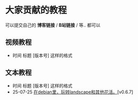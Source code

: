 # 大家贡献的教程
可以提交自己的 **博客链接** / **B站链接** / 等.. 都可以

## 视频教程
- 时间 标题 [版本号] 这样的格式

## 文本教程
- 时间 标题 [版本号] 这样的格式
- 25-07-25 [在debian里，玩转landscape和其他花活。](https://github.com/CyberRookie-X/play_with_landscape_and_other_tricks_on_debian)[v0.6.7]